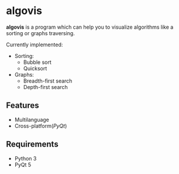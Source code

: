 # algovis
**algovis** is a program which can help you to visualize algorithms like a sorting or graphs traversing.

Currently implemented:
* Sorting:
  * Bubble sort
  * Quicksort
* Graphs:
  * Breadth-first search
  * Depth-first search

## Features
* Multilanguage
* Cross-platform(*PyQt*)

## Requirements
* Python 3
* PyQt 5
